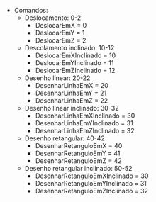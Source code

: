 - Comandos:
    - Deslocamento: 0-2
        - DeslocarEmX = 0
        - DeslocarEmY = 1
        - DeslocarEmZ = 2
    - Descolamento inclinado: 10-12
        - DeslocarEmXInclinado = 10
        - DeslocarEmYInclinado = 11
        - DeslocarEmZInclinado = 12
    - Desenho linear: 20-22
        - DesenharLinhaEmX = 20
        - DesenharLinhaEmY = 21
        - DesenharLinhaEmZ = 22
    - Desenho linear inclinado: 30-32
        - DesenharLinhaEmXInclinado = 30
        - DesenharLinhaEmYInclinado = 31
        - DesenharLinhaEmZInclinado = 32
    - Desenho retangular: 40-42
        - DesenharRetanguloEmX = 40
        - DesenharRetanguloEmY = 41
        - DesenharRetanguloEmZ = 42
    - Desenho retangular inclinado: 50-52
        - DesenharRetanguloEmXInclinado = 30
        - DesenharRetanguloEmYInclinado = 31
        - DesenharRetanguloEmZInclinado = 32